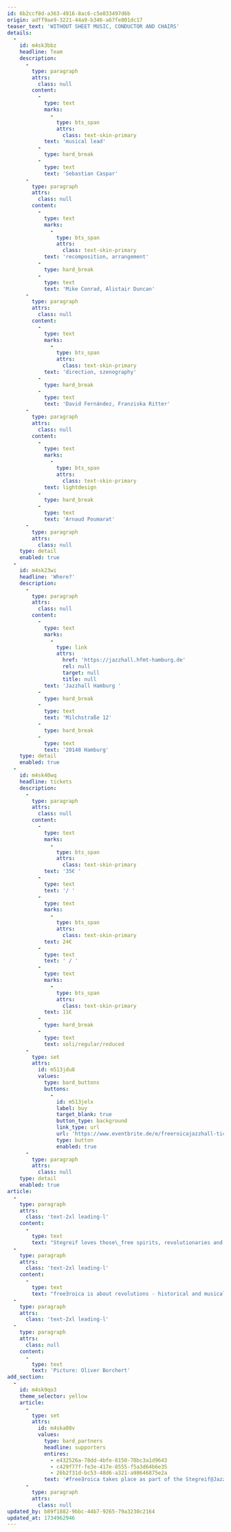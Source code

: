 ```yaml
---
id: 6b2ccf8d-a363-4916-8ac6-c5e033497d6b
origin: adff9ae9-3221-44a9-b346-a67fe801dc17
teaser_text: 'WITHOUT SHEET MUSIC, CONDUCTOR AND CHAIRS'
details:
  -
    id: m4sk3bbz
    headline: Team
    description:
      -
        type: paragraph
        attrs:
          class: null
        content:
          -
            type: text
            marks:
              -
                type: bts_span
                attrs:
                  class: text-skin-primary
            text: 'musical lead'
          -
            type: hard_break
          -
            type: text
            text: 'Sebastian Caspar'
      -
        type: paragraph
        attrs:
          class: null
        content:
          -
            type: text
            marks:
              -
                type: bts_span
                attrs:
                  class: text-skin-primary
            text: 'recomposition, arrangement'
          -
            type: hard_break
          -
            type: text
            text: 'Mike Conrad, Alistair Duncan'
      -
        type: paragraph
        attrs:
          class: null
        content:
          -
            type: text
            marks:
              -
                type: bts_span
                attrs:
                  class: text-skin-primary
            text: 'direction, szenography'
          -
            type: hard_break
          -
            type: text
            text: 'David Fernández, Franziska Ritter'
      -
        type: paragraph
        attrs:
          class: null
        content:
          -
            type: text
            marks:
              -
                type: bts_span
                attrs:
                  class: text-skin-primary
            text: lightdesign
          -
            type: hard_break
          -
            type: text
            text: 'Arnaud Poumarat'
      -
        type: paragraph
        attrs:
          class: null
    type: detail
    enabled: true
  -
    id: m4sk23wi
    headline: 'Where?'
    description:
      -
        type: paragraph
        attrs:
          class: null
        content:
          -
            type: text
            marks:
              -
                type: link
                attrs:
                  href: 'https://jazzhall.hfmt-hamburg.de'
                  rel: null
                  target: null
                  title: null
            text: 'Jazzhall Hamburg '
          -
            type: hard_break
          -
            type: text
            text: 'Milchstraße 12'
          -
            type: hard_break
          -
            type: text
            text: '20148 Hamburg'
    type: detail
    enabled: true
  -
    id: m4sk40wq
    headline: tickets
    description:
      -
        type: paragraph
        attrs:
          class: null
        content:
          -
            type: text
            marks:
              -
                type: bts_span
                attrs:
                  class: text-skin-primary
            text: '35€ '
          -
            type: text
            text: '/ '
          -
            type: text
            marks:
              -
                type: bts_span
                attrs:
                  class: text-skin-primary
            text: 24€
          -
            type: text
            text: ' / '
          -
            type: text
            marks:
              -
                type: bts_span
                attrs:
                  class: text-skin-primary
            text: 11€
          -
            type: hard_break
          -
            type: text
            text: soli/regular/reduced
      -
        type: set
        attrs:
          id: m513jdu8
          values:
            type: bard_buttons
            buttons:
              -
                id: m513jelx
                label: buy
                target_blank: true
                button_type: background
                link_type: url
                url: 'https://www.eventbrite.de/e/freeroicajazzhall-tickets-1122936375929'
                type: button
                enabled: true
      -
        type: paragraph
        attrs:
          class: null
    type: detail
    enabled: true
article:
  -
    type: paragraph
    attrs:
      class: 'text-2xl leading-l'
    content:
      -
        type: text
        text: "Stegreif loves those\_free spirits, revolutionaries and dissenters. All those who had their own ideas about the world and were courageous enough to live them. "
  -
    type: paragraph
    attrs:
      class: 'text-2xl leading-l'
    content:
      -
        type: text
        text: "free∃roica is about revolutions - historical and musical - and the heroes they brought forth. The orchestra strives towards them\_without sheet music, without a conductor and without chairs, and in doing so also looks for the small disorders. For example;these disruptions \"only\" consist of entering the concert hall without shoes or taking the audience on a journey from 18th century France to the present. Thus, the Eroica is relieved with performance, improvisation and recomposition. Ripped pieces of sheet music, large majestic red cloth, destroyed orchestra positions of chairs and stands… All of these elements break the expectations of the listener to what Eroica was, and as part of the centuries-old canon repertoire, we find a new quest for this\_Beethoven’s new and bold work."
  -
    type: paragraph
    attrs:
      class: 'text-2xl leading-l'
  -
    type: paragraph
    attrs:
      class: null
    content:
      -
        type: text
        text: 'Picture: Oliver Borchert'
add_section:
  -
    id: m4sk9qo3
    theme_selector: yellow
    article:
      -
        type: set
        attrs:
          id: m4ska08v
          values:
            type: bard_partners
            headline: supporters
            entires:
              - e432526a-78dd-4bfe-8150-70bc3a1d9643
              - c429f77f-fe3e-417e-8555-f5a3d64b6e35
              - 26b2f31d-bc53-48d6-a321-a98646875e2a
            text: '#free∃roica takes place as part of the Stegreif@Jazzhall project, sponsored by the ZEIT STIFTUNG BUCERIUS, the Claussen Simon Foundation and the Rusch Foundation.'
      -
        type: paragraph
        attrs:
          class: null
updated_by: b89f1882-9bbc-44b7-9265-79a3230c2164
updated_at: 1734962946
---
```

